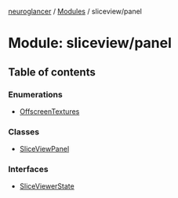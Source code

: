 [neuroglancer](../README.md) / [Modules](../modules.md) / sliceview/panel

# Module: sliceview/panel

## Table of contents

### Enumerations

- [OffscreenTextures](../enums/sliceview_panel.OffscreenTextures.md)

### Classes

- [SliceViewPanel](../classes/sliceview_panel.SliceViewPanel.md)

### Interfaces

- [SliceViewerState](../interfaces/sliceview_panel.SliceViewerState.md)
